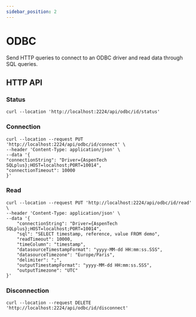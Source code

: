 ```yaml
---
sidebar_position: 2
---
```


# ODBC
Send HTTP queries to connect to an ODBC driver and read data through SQL queries.

## HTTP API
### Status
```
curl --location 'http://localhost:2224/api/odbc/id/status'
```

### Connection
```
curl --location --request PUT 'http://localhost:2224/api/odbc/id/connect' \
--header 'Content-Type: application/json' \
--data '{
"connectionString": "Driver={AspenTech SQLplus};HOST=localhost;PORT=10014",
"connectionTimeout": 10000
}'
```

### Read
```
curl --location --request PUT 'http://localhost:2224/api/odbc/id/read' \
--header 'Content-Type: application/json' \
--data '{
    "connectionString": "Driver={AspenTech SQLplus};HOST=localhost;PORT=10014",
    "sql": "SELECT timestamp, reference, value FROM demo",
    "readTimeout": 10000,
    "timeColumn": "timestamp",
    "datasourceTimestampFormat": "yyyy-MM-dd HH:mm:ss.SSS",
    "datasourceTimezone": "Europe/Paris",
    "delimiter": ";",
    "outputTimestampFormat": "yyyy-MM-dd HH:mm:ss.SSS",
    "outputTimezone": "UTC"
}'
```

### Disconnection
```
curl --location --request DELETE 'http://localhost:2224/api/odbc/id/disconnect'
```

